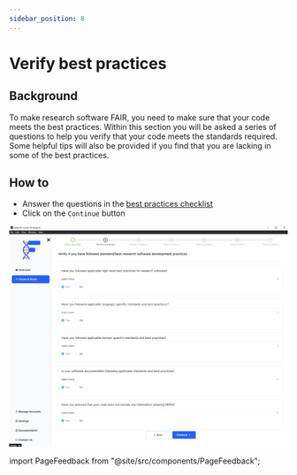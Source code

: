 ```yaml
---
sidebar_position: 8
---
```


# Verify best practices

## Background

To make research software FAIR, you need to make sure that your code meets the best practices. Within this section you will be asked a series of questions to help you verify that your code meets the standards required. Some helpful tips will also be provided if you find that you are lacking in some of the best practices.

## How to

- Answer the questions in the [best practices checklist](/)
- Click on the `Continue` button

![](./images/reviewStandards.png)

import PageFeedback from "@site/src/components/PageFeedback";

<PageFeedback />

